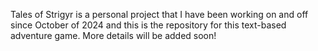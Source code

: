 Tales of Strigyr is a personal project that I have been working on and off since October of 2024 and this is the repository for this text-based adventure game.
More details will be added soon!
